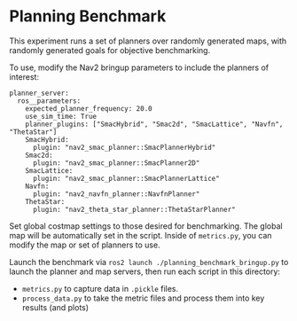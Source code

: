 # Planning Benchmark

This experiment runs a set of planners over randomly generated maps, with randomly generated goals for objective benchmarking.

To use, modify the Nav2 bringup parameters to include the planners of interest:

```
planner_server:
  ros__parameters:
    expected_planner_frequency: 20.0
    use_sim_time: True
    planner_plugins: ["SmacHybrid", "Smac2d", "SmacLattice", "Navfn", "ThetaStar"]
    SmacHybrid:
      plugin: "nav2_smac_planner::SmacPlannerHybrid"
    Smac2d:
      plugin: "nav2_smac_planner::SmacPlanner2D"
    SmacLattice:
      plugin: "nav2_smac_planner::SmacPlannerLattice"
    Navfn:
      plugin: "nav2_navfn_planner::NavfnPlanner"
    ThetaStar:
      plugin: "nav2_theta_star_planner::ThetaStarPlanner"
```

Set global costmap settings to those desired for benchmarking. The global map will be automatically set in the script. Inside of `metrics.py`, you can modify the map or set of planners to use.

Launch the benchmark via `ros2 launch ./planning_benchmark_bringup.py` to launch the planner and map servers, then run each script in this directory:

- `metrics.py` to capture data in `.pickle` files.
- `process_data.py` to take the metric files and process them into key results (and plots)
